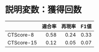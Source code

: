 # 説明変数：獲得回数
| | 適合率 | 再現率 | F1値 |
| :-- | --: | --: | --: |
| CTScore-8 | 0.58 | 0.24 | 0.33 |
| CTScore-15 | 0.12 | 0.05 | 0.07 |

